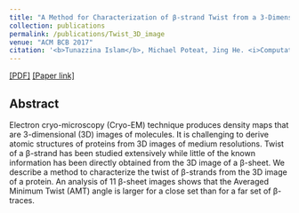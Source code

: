 ```yaml
---
title: "A Method for Characterization of β-strand Twist from a 3-Dimensional Image of a Protein"
collection: publications
permalink: /publications/Twist_3D_image
venue: "ACM BCB 2017"
citation: '<b>Tunazzina Islam</b>, Michael Poteat, Jing He. <i>Computational Structural Bioinformatics Workshop (CSBW) 2017 in conjunction with 8th ACM International Conference on Bioinformatics, Computational Biology, and Health Informatics (ACM-BCB) 2017, pp. 650-654.</i>'
---  
```

[[PDF]](https://tunazislam.github.io/files/Twist_3D_image_ACM_BCB2017.pdf) [[Paper link]](https://dl.acm.org/citation.cfm?id=3107507)

## Abstract
Electron cryo-microscopy (Cryo-EM) technique produces density maps that are 3-dimensional (3D) images of molecules. It is
challenging to derive atomic structures of proteins from 3D images of medium resolutions. Twist of a β-strand has been studied extensively 
while little of the known information has been directly obtained from the 3D image of a β-sheet. We describe a method to characterize the 
twist of β-strands from the 3D image of a protein. An analysis of 11 β-sheet images shows that the Averaged Minimum Twist (AMT) angle is 
larger for a close set than for a far set of β-traces.
